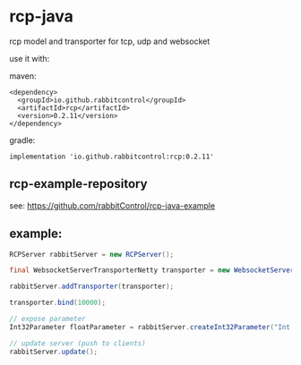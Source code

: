 # rcp-java

rcp model and transporter for tcp, udp and websocket

use it with:

maven:
```
<dependency>
  <groupId>io.github.rabbitcontrol</groupId>
  <artifactId>rcp</artifactId>
  <version>0.2.11</version>
</dependency>
```

gradle:
```
implementation 'io.github.rabbitcontrol:rcp:0.2.11'
```

## rcp-example-repository
see: https://github.com/rabbitControl/rcp-java-example

## example:
``` java
RCPServer rabbitServer = new RCPServer();

final WebsocketServerTransporterNetty transporter = new WebsocketServerTransporterNetty();

rabbitServer.addTransporter(transporter);

transporter.bind(10000);

// expose parameter
Int32Parameter floatParameter = rabbitServer.createInt32Parameter("Int 32");

// update server (push to clients)
rabbitServer.update();
```
